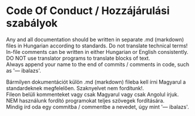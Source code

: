 # Code Of Conduct / Hozzájárulási szabályok

Any and all documentation should be written in separate .md (markdown) files in Hungarian according to standards. Do not translate technical terms!<br/>
In-file comments can be written in either Hungarian or English consistently. DO NOT use translator programs to translate blocks of text.<br/>
Always append your name to the end of commits / comments in code, such as '— ibalazs'.

Bármilyen dokumentációt külön .md (markdown) fileba kell írni Magyarul a standardeknek megfelelően. Szaknyelvet nem fordítunk!.<br/>
Fileon belüli kommenteket vagy csak Magyarul vagy csak Angolul írjuk. NEM használunk fordító programokat teljes szövegek fordítására.<br/>
Mindig írd oda egy commitba / commentbe a nevedet, úgy mint '— ibalazs'.
